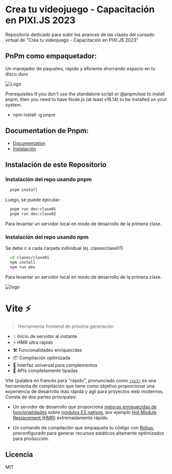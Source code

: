 # Crea tu videojuego - Capacitación en PIXI.JS 2023

Repositorio dedicado para subir los avances de las clases del cursado virtual de "Crea tu videojuego - Capacitación en PIXI.JS 2023"

## PnPm como empaquetador:

Un manejador de paquetes, rápido y eficiente ahorrando espacio en tu disco duro

![Logo](https://camo.githubusercontent.com/15249b13cd482f77ff1e9f74952f1a01892912af0c5cab22f73f26d595b2f0bf/68747470733a2f2f692e696d6775722e636f6d2f716c57316545472e706e67)

Prerequisites
If you don't use the standalone script or @pnpm/exe to install pnpm, then you need to have Node.js (at least v16.14) to be installed on your system.

- npm install -g pnpm

## Documentation de Pnpm:

- [Documentation](https://pnpm.io/motivation)
- [Instalación](https://pnpm.io/installation)

## Instalación de este Repositorio

### Instalación del repo usando pnpm

```bash
  pnpm install
```

Luego, se puede ejecutar:

```bash
  pnpm run dev:clase01
  pnpm run dev:clase02
```

Para levantar un servidor local en modo de desarrollo de la primera clase.

### Instalación del repo usando npm

Se debe ir a cada carpeta individual (ej. clases/clase01)

```bash
  cd clases/clase01
  npm install
  npm run dev
```

Para levantar un servidor local en modo de desarrollo de la primera clase.

![logo](https://camo.githubusercontent.com/61e102d7c605ff91efedb9d7e47c1c4a07cef59d3e1da202fd74f4772122ca4e/68747470733a2f2f766974656a732e6465762f6c6f676f2e737667)

# Vite ⚡

> Herramienta frontend de próxima generación

- 💡 Inicio de servidor al instante
- ⚡️ HMR ultra rápido
- 🛠️ Funcionalidades enriquecidas
- 📦 Compilación optimizada
- 🔩 Interfaz universal para complementos
- 🔑 APIs completamente tipadas

Vite (palabra en francés para "rápido", pronunciado como [`/vit/`](https://cdn.jsdelivr.net/gh/vitejs/vite@main/docs/public/vite.mp3) es una herramienta de compilación que tiene como objetivo proporcionar una experiencia de desarrollo más rápida y ágil para proyectos web modernos. Consta de dos partes principales:

- Un servidor de desarrollo que proporciona [mejoras enriquecidas de funcionalidades](./features) sobre [módulos ES nativos](https://developer.mozilla.org/en-US/docs/Web/JavaScript/Guide/Modules), por ejemplo [Hot Module Replacement (HMR)](./features#hot-module-replacement) extremadamente rápido.

- Un comando de compilación que empaqueta tu código con [Rollup](https://rollupjs.org), preconfigurado para generar recursos estáticos altamente optimizados para producción.

## Licencia

MIT
